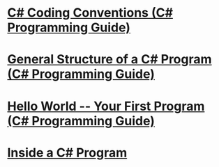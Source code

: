 # [C# Coding Conventions (C# Programming Guide)](coding-conventions.md)
# [General Structure of a C# Program (C# Programming Guide)](general-structure-of-a-csharp-program.md)
# [Hello World -- Your First Program (C# Programming Guide)](hello-world-your-first-program.md)
# [Inside a C# Program](index.md)
